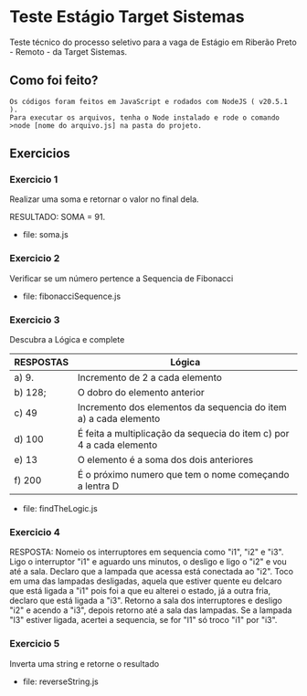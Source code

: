 # Teste Estágio Target Sistemas

Teste técnico do processo seletivo para a vaga de Estágio em Riberão Preto - Remoto - da Target Sistemas.

## Como foi feito?

    Os códigos foram feitos em JavaScript e rodados com NodeJS ( v20.5.1 ).
    Para executar os arquivos, tenha o Node instalado e rode o comando >node [nome do arquivo.js] na pasta do projeto.

## Exercicios

### Exercicio 1
Realizar uma soma e retornar o valor no final dela.

RESULTADO: SOMA = 91.
 - file: soma.js

### Exercicio 2

Verificar se um número pertence a Sequencia de Fibonacci
 - file: fibonacciSequence.js

### Exercicio 3

Descubra a Lógica e complete

|RESPOSTAS| Lógica |
|-----|-----|
|a) 9.| Incremento de 2 a cada elemento|
|b) 128; | O dobro do elemento anterior 
|c) 49 | Incremento dos elementos da sequencia do item a) a cada elemento|
| d) 100 | É feita a multiplicação da sequecia do item c) por 4 a cada elemento |
| e) 13 | O elemento é a soma dos dois anteriores |
| f) 200 | É o próximo numero que tem o nome começando a lentra D|

 - file: findTheLogic.js

### Exercicio 4

RESPOSTA:
Nomeio os interruptores em sequencia como "i1", "i2" e "i3". Ligo o interruptor "i1" e aguardo uns minutos, o desligo e ligo o "i2" e vou até a sala. Declaro que a lampada que acessa está conectada ao "i2". Toco em uma das lampadas desligadas, aquela que estiver quente eu delcaro que está ligada a "i1" pois foi a que eu alterei o estado, já a outra fria, declaro que está ligada a "i3". Retorno a sala dos interruptores e desligo "i2" e acendo a "i3", depois retorno até a sala das lampadas. Se a lampada "l3" estiver ligada, acertei a sequencia, se for "l1" só troco "i1" por "i3".

### Exercicio 5

Inverta uma string e retorne o resultado

 - file: reverseString.js
